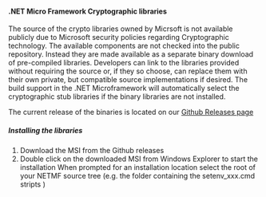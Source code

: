 #### .NET Micro Framework Cryptographic libraries
The source of the crypto libraries owned by Micrsoft is not available publicly due to Microsoft security policies regarding Cryptographic technology.
The available components are not checked into the public repository. Instead they are made available as a separate binary download of pre-compiled
libraries. Developers can link to the libraries provided without requiring the source or, if they so choose, can replace them with their own private,
but compatible source implementations if desired. The build support in  the .NET Microframework will automatically select the cryptographic stub libraries
if the binary libraries are not installed.

The current release of the binaries is located on our [Github Releases page](https://github.com/NETMF/netmf-interpreter/releases)

##### Installing the libraries  
1. Download the MSI from the Github releases  
1. Double click on the downloaded MSI from Windows Explorer to start the installation
  When prompted for an installation location select the root of your NETMF source tree (e.g. the folder containing the setenv_xxx.cmd stripts )


